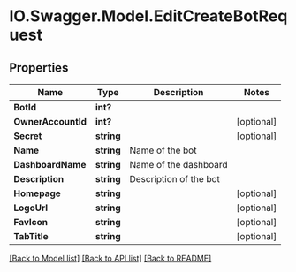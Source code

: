 # IO.Swagger.Model.EditCreateBotRequest
## Properties

Name | Type | Description | Notes
------------ | ------------- | ------------- | -------------
**BotId** | **int?** |  | 
**OwnerAccountId** | **int?** |  | [optional] 
**Secret** | **string** |  | [optional] 
**Name** | **string** | Name of the bot | 
**DashboardName** | **string** | Name of the dashboard | 
**Description** | **string** | Description of the bot | 
**Homepage** | **string** |  | [optional] 
**LogoUrl** | **string** |  | [optional] 
**FavIcon** | **string** |  | [optional] 
**TabTitle** | **string** |  | [optional] 

[[Back to Model list]](../README.md#documentation-for-models) [[Back to API list]](../README.md#documentation-for-api-endpoints) [[Back to README]](../README.md)

